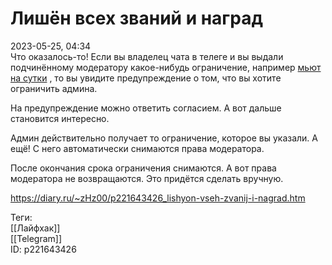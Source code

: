 Лишён всех званий и наград
===========================

   
 2023-05-25, 04:34   
   Что оказалось-то! Если вы владелец чата в телеге и вы выдали подчинённому модератору какое-нибудь ограничение, например  [мьют на сутки](Как%20в%20Телеграме%20выдать%20мьют%20на%20сутки)  , то вы увидите предупреждение о том, что вы хотите ограничить админа.   
   
 На предупреждение можно ответить согласием. А вот дальше становится интересно.   
   
 Админ действительно получает то ограничение, которое вы указали. А ещё! С него автоматически снимаются права модератора.   
   
 После окончания срока ограничения снимаются. А вот права модератора не возвращаются. Это придётся сделать вручную.   
     
 <https://diary.ru/~zHz00/p221643426_lishyon-vseh-zvanij-i-nagrad.htm>   
   
 Теги:   
 [[Лайфхак]]   
 [[Telegram]]   
 ID: p221643426